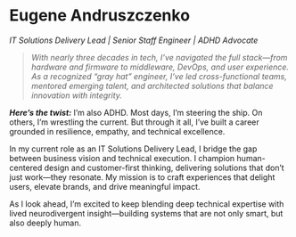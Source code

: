 # Eugene Andruszczenko

*IT Solutions Delivery Lead | Senior Staff Engineer | ADHD Advocate*

> *With nearly three decades in tech, I’ve navigated the full stack—from hardware and firmware to middleware, DevOps, and user experience. As a recognized “gray hat” engineer, I’ve led cross-functional teams, mentored emerging talent, and architected solutions that balance innovation with integrity.*

***Here’s the twist:*** I’m also ADHD. Most days, I’m steering the ship. On others, I’m wrestling the current. But through it all, I’ve built a career grounded in resilience, empathy, and technical excellence.

In my current role as an IT Solutions Delivery Lead, I bridge the gap between business vision and technical execution. I champion human-centered design and customer-first thinking, delivering solutions that don’t just work—they resonate. My mission is to craft experiences that delight users, elevate brands, and drive meaningful impact.

As I look ahead, I’m excited to keep blending deep technical expertise with lived neurodivergent insight—building systems that are not only smart, but also deeply human.
